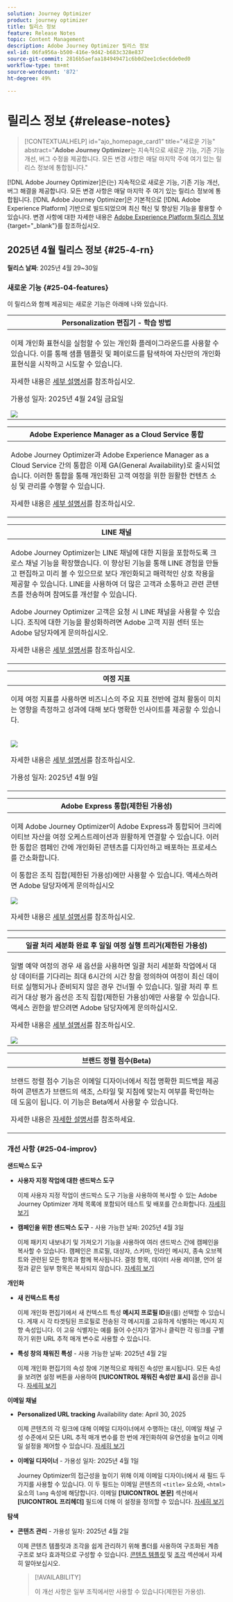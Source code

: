 ```yaml
---
solution: Journey Optimizer
product: journey optimizer
title: 릴리스 정보
feature: Release Notes
topic: Content Management
description: Adobe Journey Optimizer 릴리스 정보
exl-id: 06fa956a-b500-416e-9d42-b683c328e837
source-git-commit: 2816b5aefaa184949471c6b0d2ee1c6ec6de0ed0
workflow-type: tm+mt
source-wordcount: '872'
ht-degree: 49%

---
```


# 릴리스 정보 {#release-notes}

>[!CONTEXTUALHELP]
>id="ajo_homepage_card1"
>title="새로운 기능"
>abstract="**Adobe Journey Optimizer**&#x200B;는 지속적으로 새로운 기능, 기존 기능 개선, 버그 수정을 제공합니다. 모든 변경 사항은 매달 마지막 주에 여기 있는 릴리스 정보에 통합됩니다."

[!DNL Adobe Journey Optimizer]은(는) 지속적으로 새로운 기능, 기존 기능 개선, 버그 해결을 제공합니다. 모든 변경 사항은 매달 마지막 주 여기 있는 릴리스 정보에 통합됩니다. [!DNL Adobe Journey Optimizer]은 기본적으로 [!DNL Adobe Experience Platform] 기반으로 빌드되었으며 최신 혁신 및 향상된 기능을 활용할 수 있습니다. 변경 사항에 대한 자세한 내용은 [Adobe Experience Platform 릴리스 정보](https://experienceleague.adobe.com/docs/experience-platform/release-notes/latest.html?lang=ko){target="_blank"}를 참조하십시오.


## 2025년 4월 릴리스 정보 {#25-4-rn}

**릴리스 날짜**: 2025년 4월 29~30일

### 새로운 기능 {#25-04-features}

이 릴리스와 함께 제공되는 새로운 기능은 아래에 나와 있습니다.

<table>
<thead>
<tr>
<th><strong>Personalization 편집기 - 학습 방법</strong><br/></th>
</tr>
</thead>
<tbody>
<tr>
<td>
<p>이제 개인화 표현식을 실험할 수 있는 개인화 플레이그라운드를 사용할 수 있습니다. 이를 통해 샘플 템플릿 및 페이로드를 탐색하여 자신만의 개인화 표현식을 시작하고 시도할 수 있습니다.</p>
<p>자세한 내용은 <a href="../personalization/personalize.md#playground">세부 설명서</a>를 참조하십시오.</p>
<p>가용성 일자: 2025년 4월 24일 금요일</p>
<img src="assets/do-not-localize/templating-playground.gif"/>
</td>
</tr>
</tbody>
</table>

<table>
<thead>
<tr>
<th><strong>Adobe Experience Manager as a Cloud Service 통합</strong><br/></th>
</tr>
</thead>
<tbody>
<tr>
<td>
<p>Adobe Journey Optimizer과 Adobe Experience Manager as a Cloud Service 간의 통합은 이제 GA(General Availability)로 출시되었습니다. 이러한 통합을 통해 개인화된 고객 여정을 위한 원활한 컨텐츠 소싱 및 관리를 수행할 수 있습니다.</p>
<p>자세한 내용은 <a href="../integrations/aem-templates.md">세부 설명서</a>를 참조하십시오.</p>
</td>
</tr>
</tbody>
</table>

<!--<table>
<thead>
<tr>
<th><strong>Simulate content variations (General Availability)</strong><br/></th>
</tr>
</thead>
<tbody>
<tr>
<td>
<p>Previously available in beta, content variations simulation is now generally available (GA). It allows you to preview different variations of your content using sample input data uploaded from a CSV or JSON file or added manually. All the attributes used in your content for personalization are automatically detected by the system and can be used for your tests to create multiple variants.</p>
<p>With the General Availability release, the feature now includes support for multilingual content and content experiments, enabling you to test variations across different languages and treatments. Additionally, it now supports contextual attributes (in addition to profile attributes), allowing for even more dynamic and situational content testing.</p>
<img src="assets/do-not-localize/variants.gif">
</td>
</tr>
</tbody>
</table>-->

<table>
<thead>
<tr>
<th><strong>LINE 채널</strong><br/></th>
</tr>
</thead>
<tbody>
<tr>
<td>
<p>Adobe Journey Optimizer는 LINE 채널에 대한 지원을 포함하도록 크로스 채널 기능을 확장했습니다. 이 향상된 기능을 통해 LINE 경험을 만들고 편집하고 미리 볼 수 있으므로 보다 개인화되고 매력적인 상호 작용을 제공할 수 있습니다. LINE을 사용하여 더 많은 고객과 소통하고 관련 콘텐츠를 전송하며 참여도를 개선할 수 있습니다.</p>
<p>Adobe Journey Optimizer 고객은 요청 시 LINE 채널을 사용할 수 있습니다. 조직에 대한 기능을 활성화하려면 Adobe 고객 지원 센터 또는 Adobe 담당자에게 문의하십시오.</p>
<p>자세한 내용은 <a href="../line/get-started-line.md">세부 설명서</a>를 참조하십시오.</p></td>
</tr>
</tbody>
</table>


<!--table>
<thead>
<tr>
<th><strong>Custom SMS provider (General Availability)</strong><br/></th>
</tr>
</thead>
<tbody>
<tr>
<td>
<p>Adobe Journey Optimizer now supports custom SMS providers, allowing you to integrate your preferred SMS services for enhanced communication flexibility.</p>
<p>For more information, refer to the <a href="../sms/sms-configuration-custom.md">detailed documentation</a>.</p></td>
</tr>
</tbody>
</table-->


<table>
<thead>
<tr>
<th><strong>여정 지표</strong><br/></th>
</tr>
</thead>
<tbody>
<tr>
<td>
<p>이제 여정 지표를 사용하면 비즈니스의 주요 지표 전반에 걸쳐 활동이 미치는 영향을 측정하고 성과에 대해 보다 명확한 인사이트를 제공할 수 있습니다.</p>
</br>
<img src="assets/do-not-localize/success-metric.gif"/>
<p>자세한 내용은 <a href="../building-journeys/success-metrics.md">세부 설명서</a>를 참조하십시오.</p>
<p>가용성 일자: 2025년 4월 9일</p>
</td>
</tr>
</tbody>
</table>



<!--<table>
<thead>
<tr>
<th><strong>Calendar view for campaign and journey inventory (Limited Availability)</strong><br/></th>
</tr>
</thead>
<tbody>
<tr>
<td>
<p>A new calendar view is now available for campaigns and journey activations. This feature provides a visual representation of scheduled activities, allowing you to view and manage your campaigns and journeys more effectively. Selecting a calendar item opens a right rail with detailed information. This feature is currently in Limited Availability.</p>
<img src="assets/do-not-localize/calendar.gif">
</td>
</tr>
</tbody>
</table>-->

<table>
<thead>
<tr>
<th><strong>Adobe Express 통합(제한된 가용성)</strong><br/></th>
</tr>
</thead>
<tbody>
<tr>
<td>
<p>이제 Adobe Journey Optimizer이 Adobe Express과 통합되어 크리에이티브 자산을 여정 오케스트레이션과 원활하게 연결할 수 있습니다. 이러한 통합은 캠페인 간에 개인화된 콘텐츠를 디자인하고 배포하는 프로세스를 간소화합니다. </p>
<p>이 통합은 조직 집합(제한된 가용성)에만 사용할 수 있습니다. 액세스하려면 Adobe 담당자에게 문의하십시오</p>
<img src="assets/do-not-localize/express_resize.gif">
<p>자세한 내용은 <a href="../integrations/express.md">세부 설명서</a>를 참조하십시오.</p>
</td>
</tr>
</tbody>
</table>

<table>
<thead>
<tr>
<th><strong>일괄 처리 세분화 완료 후 일일 여정 실행 트리거(제한된 가용성)</strong><br/></th>
</tr>
</thead>
<tbody>
<tr>
<td>
<p>일별 예약 여정의 경우 새 옵션을 사용하면 일괄 처리 세분화 작업에서 대상 데이터를 기다리는 최대 6시간의 시간 창을 정의하여 여정이 최신 데이터로 실행되거나 준비되지 않은 경우 건너뛸 수 있습니다. 일괄 처리 후 트리거 대상 평가 옵션은 조직 집합(제한된 가용성)에만 사용할 수 있습니다. 액세스 권한을 받으려면 Adobe 담당자에게 문의하십시오.</p>
<p>자세한 내용은 <a href="../building-journeys/read-audience.md#schedule">세부 설명서</a>를 참조하십시오.</p>
<img src="assets/do-not-localize/trigger-journeys.gif">
</td>
</tr>
</tbody>
</table>

<!--table>
<thead>
<tr>
<th><strong>Themes in the Email Designer (Beta)</strong><br/></th>
</tr>
</thead>
<tbody>
<tr>
<td>
<p> You can now quickly apply pre-approved styling themes to your email content to ensure brand consistency across all emails, speed up your campaign creation process and independently produce hight-quality emails while reducing dependency on design teams.</p>
<p>For more information, refer to the <a href="../content-management/brands-score.md">detailed documentation</a>.</p>
</td>
</tr>
</tbody>
</table-->

<table>
<thead>
<tr>
<th><strong>브랜드 정렬 점수(Beta)</strong><br/></th>
</tr>
</thead>
<tbody>
<tr>
<td>
<p>브랜드 정렬 점수 기능은 이메일 디자이너에서 직접 명확한 피드백을 제공하여 콘텐츠가 브랜드의 색조, 스타일 및 지침에 맞는지 여부를 확인하는 데 도움이 됩니다. 이 기능은 Beta에서 사용할 수 있습니다.</p>
<p>자세한 내용은 <a href="../content-management/brands-score.md">자세한 설명서</a>를 참조하세요.</p>
</td>
</tr>
</tbody>
</table>

<!--
<table>
<thead>
<tr>
<th><strong>Decisioning - New ranking formula builder</strong><br/></th>
</tr>
</thead>
<tbody>
<tr>
<td>
<p>You can now create specific Decisioning ranking formulas by defining and combining criteria from a new improved interface. Ranking formulas allow you to define rules that will determine which decision items should be presented first, rather than taking into account the priority scores.  </p>
</td>
</tr>
</tbody>
</table>
-->

### 개선 사항 {#25-04-improv}


**샌드박스 도구**

<!--- **Decisioning sandbox copy**

  Decisioning objects can now be copied between sandboxes, streamlining testing and deployment workflows.-->

* **사용자 지정 작업에 대한 샌드박스 도구**

  이제 사용자 지정 작업이 샌드박스 도구 기능을 사용하여 복사할 수 있는 Adobe Journey Optimizer 개체 목록에 포함되어 테스트 및 배포를 간소화합니다. [자세히 보기](../configuration/copy-objects-to-sandbox.md)

* **캠페인을 위한 샌드박스 도구** - 사용 가능한 날짜: 2025년 4월 3일

  이제 패키지 내보내기 및 가져오기 기능을 사용하여 여러 샌드박스 간에 캠페인을 복사할 수 있습니다. 캠페인은 프로필, 대상자, 스키마, 인라인 메시지, 종속 오브젝트와 관련된 모든 항목과 함께 복사됩니다. 결정 항목, 데이터 사용 레이블, 언어 설정과 같은 일부 항목은 복사되지 않습니다. [자세히 보기](../configuration/copy-objects-to-sandbox.md#custom-actions)

**개인화**

<!--- **Pills activation**  

  A new "Pills" button has been to the personalization editor. When enabled, profile and contextual attributes display as pills, enhancing the readability of your code.-->

* **새 컨텍스트 특성**

  이제 개인화 편집기에서 새 컨텍스트 특성 **메시지 프로필 ID**&#x200B;을(를) 선택할 수 있습니다. 게재 시 각 타겟팅된 프로필로 전송된 각 메시지를 고유하게 식별하는 메시지 지향 속성입니다. 이 고유 식별자는 예를 들어 수신자가 열거나 클릭한 각 링크를 구별하기 위한 URL 추적 매개 변수로 사용할 수 있습니다.

* **특성 창의 채워진 특성** - 사용 가능한 날짜: 2025년 4월 2일

  이제 개인화 편집기의 속성 창에 기본적으로 채워진 속성만 표시됩니다. 모든 속성을 보려면 설정 버튼을 사용하여 **[!UICONTROL 채워진 속성만 표시]** 옵션을 끕니다. [자세히 보기](../personalization/personalization-build-expressions.md)

**이메일 채널**

* **Personalized URL tracking** Availability date: April 30, 2025

  이제 콘텐츠의 각 링크에 대해 이메일 디자이너에서 수행하는 대신, 이메일 채널 구성 수준에서 모든 URL 추적 매개 변수를 한 번에 개인화하여 유연성을 높이고 이메일 설정을 제어할 수 있습니다. [자세히 보기](../email/surface-personalization.md#personalize-url-tracking)

* **이메일 디자이너** - 가용성 일자: 2025년 4월 1일

  Journey Optimizer의 접근성을 높이기 위해 이제 이메일 디자이너에서 새 필드 두 가지를 사용할 수 있습니다. 이 두 필드는 이메일 콘텐츠의 `<title>` 요소와, `<html>` 요소의 `lang` 속성에 해당합니다. 이메일 **[!UICONTROL 본문]** 섹션에서 **[!UICONTROL 프리헤더]** 필드에 더해 이 설정을 정의할 수 있습니다. [자세히 보기](../email/email-metadata.md)



**탐색**

* **콘텐츠 관리** - 가용성 일자: 2025년 4월 2일

  이제 콘텐츠 템플릿과 조각을 쉽게 관리하기 위해 폴더를 사용하여 구조화된 계층 구조로 보다 효과적으로 구성할 수 있습니다. [콘텐츠 템플릿](../content-management/access-content-templates.md#folders) 및 [조각](../content-management/manage-fragments.md#folders) 섹션에서 자세히 알아보십시오.

  >[!AVAILABILITY]
  >
  >이 개선 사항은 일부 조직에서만 사용할 수 있습니다(제한된 가용성).

<!--- **Folders for content templates and fragments** - Availability date: May 5, 2025

  Previously available for a set of organizations (LA), folders are now available to all users (GA) to manage their content templates and fragments. Folders let you organize your content templates and fragments more easily and effectively into a structured hierarchy.

- **Folders for landing pages** - Availability date: May 5, 2025

  To easily manage your landing pages, you can now also use folders to organize them more effectively into a streamlined hierarchy.  -->

<!--- **Right rail in campaigns list**  

  A right rail has been added to the campaigns list, providing detailed information when a campaign is selected.-->

<!--**Playbooks**

- **Create your own playbooks (Beta)**
  
  You can now create your own playbooks in Adobe Journey Optimizer, enabling greater customization and flexibility in journey planning.-->




